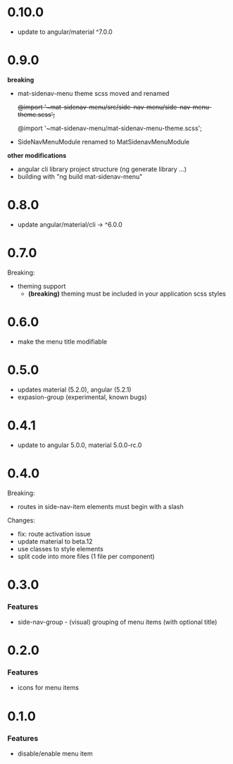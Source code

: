 # 0.10.0

* update to angular/material ^7.0.0

# 0.9.0

__breaking__ 

* mat-sidenav-menu theme scss moved and renamed

    ~~@import '~mat-sidenav-menu/src/side-nav-menu/side-nav-menu-theme.scss';~~

    @import '~mat-sidenav-menu/mat-sidenav-menu-theme.scss';

* SideNavMenuModule renamed to MatSidenavMenuModule


__other modifications__

* angular cli library project structure (ng generate library ...)
* building with "ng build mat-sidenav-menu" 

# 0.8.0

* update angular/material/cli -> ^6.0.0

# 0.7.0

Breaking: 
* theming support
   * __(breaking)__ theming must be included in your application scss styles

# 0.6.0

* make the menu title modifiable

# 0.5.0

* updates material (5.2.0), angular (5.2.1)
* expasion-group (experimental, known bugs)

# 0.4.1

* update to angular 5.0.0, material 5.0.0-rc.0

# 0.4.0

Breaking: 
- routes in side-nav-item elements must begin with a slash
 

Changes: 
* fix: route activation issue
* update material to  beta.12
* use classes to style elements
* split code into more files (1 file per component)

# 0.3.0

### Features

* side-nav-group - (visual) grouping of menu items (with optional title)

# 0.2.0

### Features

* icons for menu items

# 0.1.0

### Features

* disable/enable menu item